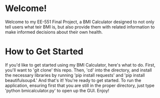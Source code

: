 # Welcome!
Welcome to my EE-551 Final Project, a BMI Calculator designed to not only tell users what teir BMI is, but also provide them with related information to make informed decisions about their own health. 

# How to Get Started
If you'd like to get started using my BMI Calculator, here's what to do. First, you'll want to 'git clone' this repo. Then, 'cd' into the directory, and install the necessary libraries by running 'pip install requests' and 'pip install beautifulsoup4.' And that's it! You're ready to get started. To run the application, ensuring first that you are still in the proper directory, just type 'python bmicalculator.py' to open up the GUI. Enjoy! 

